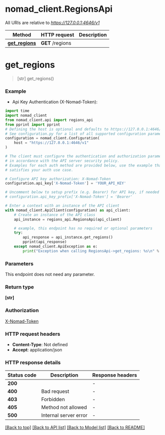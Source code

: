 # nomad_client.RegionsApi

All URIs are relative to *https://127.0.0.1:4646/v1*

Method | HTTP request | Description
------------- | ------------- | -------------
[**get_regions**](RegionsApi.md#get_regions) | **GET** /regions | 


# **get_regions**
> [str] get_regions()



### Example

* Api Key Authentication (X-Nomad-Token):
```python
import time
import nomad_client
from nomad_client.api import regions_api
from pprint import pprint
# Defining the host is optional and defaults to https://127.0.0.1:4646/v1
# See configuration.py for a list of all supported configuration parameters.
configuration = nomad_client.Configuration(
    host = "https://127.0.0.1:4646/v1"
)

# The client must configure the authentication and authorization parameters
# in accordance with the API server security policy.
# Examples for each auth method are provided below, use the example that
# satisfies your auth use case.

# Configure API key authorization: X-Nomad-Token
configuration.api_key['X-Nomad-Token'] = 'YOUR_API_KEY'

# Uncomment below to setup prefix (e.g. Bearer) for API key, if needed
# configuration.api_key_prefix['X-Nomad-Token'] = 'Bearer'

# Enter a context with an instance of the API client
with nomad_client.ApiClient(configuration) as api_client:
    # Create an instance of the API class
    api_instance = regions_api.RegionsApi(api_client)

    # example, this endpoint has no required or optional parameters
    try:
        api_response = api_instance.get_regions()
        pprint(api_response)
    except nomad_client.ApiException as e:
        print("Exception when calling RegionsApi->get_regions: %s\n" % e)
```


### Parameters
This endpoint does not need any parameter.

### Return type

**[str]**

### Authorization

[X-Nomad-Token](../README.md#X-Nomad-Token)

### HTTP request headers

 - **Content-Type**: Not defined
 - **Accept**: application/json


### HTTP response details
| Status code | Description | Response headers |
|-------------|-------------|------------------|
**200** |  |  -  |
**400** | Bad request |  -  |
**403** | Forbidden |  -  |
**405** | Method not allowed |  -  |
**500** | Internal server error |  -  |

[[Back to top]](#) [[Back to API list]](../README.md#documentation-for-api-endpoints) [[Back to Model list]](../README.md#documentation-for-models) [[Back to README]](../README.md)


